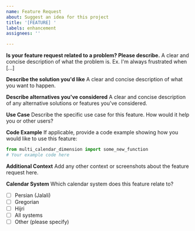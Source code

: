```yaml
---
name: Feature Request
about: Suggest an idea for this project
title: '[FEATURE] '
labels: enhancement
assignees: ''

---
```


**Is your feature request related to a problem? Please describe.**
A clear and concise description of what the problem is. Ex. I'm always frustrated when [...]

**Describe the solution you'd like**
A clear and concise description of what you want to happen.

**Describe alternatives you've considered**
A clear and concise description of any alternative solutions or features you've considered.

**Use Case**
Describe the specific use case for this feature. How would it help you or other users?

**Code Example**
If applicable, provide a code example showing how you would like to use this feature:
```python
from multi_calendar_dimension import some_new_function
# Your example code here
```

**Additional Context**
Add any other context or screenshots about the feature request here.

**Calendar System**
Which calendar system does this feature relate to?
- [ ] Persian (Jalali)
- [ ] Gregorian
- [ ] Hijri
- [ ] All systems
- [ ] Other (please specify)

